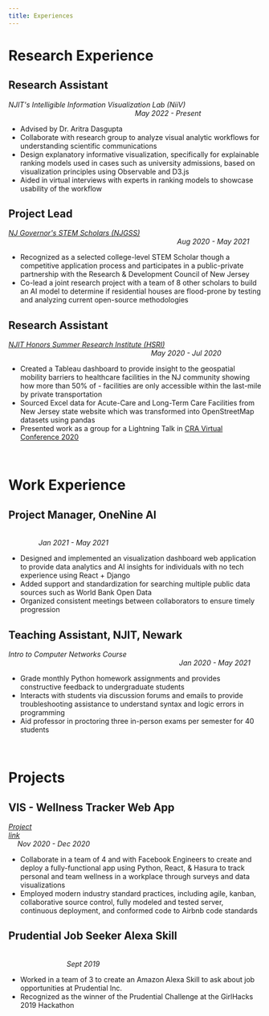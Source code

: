 ```yaml
---
title: Experiences
---
```


# Research Experience
## Research Assistant
*NJIT's Intelligible Information Visualization Lab (NiiV)* &emsp;&emsp;&emsp;&emsp;&emsp;&emsp;&emsp;&emsp;&emsp;&emsp;&emsp;&emsp;&emsp;&emsp;&emsp;&emsp;&emsp;&emsp;*May 2022 - Present*
- Advised by Dr. Aritra Dasgupta
- Collaborate with research group to analyze visual analytic workflows for understanding scientific communications
- Design explanatory informative visualization, specifically for explainable ranking models used in cases such as university admissions, based on visualization principles using Observable and D3.js
- Aided in virtual interviews with experts in ranking models to showcase usability of the workflow

## Project Lead 
[*NJ Governor's STEM Scholars (NJGSS)*](https://www.govstemscholars.com/scholars) &emsp;&emsp;&emsp;&emsp;&emsp;&emsp;&emsp;&emsp;&emsp;&emsp;&emsp;&emsp;&emsp;&emsp;&emsp;&emsp;&emsp;&emsp;&emsp;&emsp;&emsp;&emsp;&emsp;&emsp;*Aug 2020 - May 2021*
- Recognized as a selected college-level STEM Scholar though a competitive application process and participates in a public-private partnership with the Research & Development Council of New Jersey
- Co-lead a joint research project with a team of 8 other scholars to build an AI model to determine if residential houses are flood-prone by testing and analyzing current open-source methodologies

## Research Assistant
[*NJIT Honors Summer Research Institute (HSRI)*](https://github.com/vkoli/healthcare_mobility_access) &emsp;&emsp;&emsp;&emsp;&emsp;&emsp;&emsp;&emsp;&emsp;&emsp;&emsp;&emsp;&emsp;&emsp;&emsp;&emsp;&emsp;&emsp;&emsp;&emsp; *May 2020 - Jul 2020*
- Created a Tableau dashboard to provide insight to the geospatial mobility barriers to healthcare facilities in the NJ community showing how more than 50% of - facilities are only accessible within the last-mile by private transportation
- Sourced Excel data for Acute-Care and Long-Term Care Facilities from New Jersey state website which was transformed into OpenStreetMap datasets using pandas
- Presented work as a group for a Lightning Talk in [CRA Virtual Conference 2020](https://cra.org/events/cra-virtual-conference-2020/)

<br /> 

# Work Experience
## Project Manager, OneNine AI 
&emsp;&emsp;&emsp;&emsp;&emsp;&emsp;&emsp;&emsp;&emsp;&emsp;&emsp;&emsp;&emsp;&emsp;&emsp;&emsp;&emsp;&emsp;&emsp;&emsp;&emsp;&emsp;&emsp;&emsp;&emsp;&emsp;&emsp;&emsp;&emsp;&emsp;&emsp;&emsp;&emsp;&emsp;&emsp;&emsp;&emsp;&emsp;&emsp;&emsp; *Jan 2021 - May 2021*
- Designed and implemented an visualization dashboard web application to provide data analytics and AI insights for individuals with no tech experience using React + Django 
- Added support and standardization for searching multiple public data sources such as World Bank Open Data
- Organized consistent meetings between collaborators to ensure timely progression


## Teaching Assistant, NJIT, Newark
*Intro to Computer Networks Course*	 &emsp;&emsp;&emsp;&emsp;&emsp;&emsp;&emsp;&emsp;&emsp;&emsp;&emsp;&emsp;&emsp;&emsp;&emsp;&emsp;&emsp;&emsp;&emsp;&emsp;&emsp;&emsp;&emsp;&emsp; *Jan 2020 - May 2021*
- Grade monthly Python homework assignments and provides constructive feedback to undergraduate students
- Interacts with students via discussion forums and emails to provide troubleshooting assistance to understand syntax and logic errors in programming
- Aid professor in proctoring three in-person exams per semester for 40 students
  
<br /> 

# Projects
## VIS - Wellness Tracker Web App
[*Project link*](https://github.com/VIS490/VIS-490-Sprint2)&emsp;&emsp;&emsp;&emsp;&emsp;&emsp;&emsp;&emsp;&emsp;&emsp;&emsp;&emsp;&emsp;&emsp;&emsp;&emsp;&emsp;&emsp;&emsp;&emsp;&emsp;&emsp;&emsp;&emsp;&emsp;&emsp;&emsp;&emsp;&emsp;&emsp;&emsp;&emsp;&emsp;&emsp;&emsp; *Nov 2020 - Dec 2020*
- Collaborate in a team of 4 and with Facebook Engineers to create and deploy a fully-functional app using Python, React, & Hasura to track personal and team wellness in a workplace through surveys and data visualizations
- Employed modern industry standard practices, including agile, kanban, collaborative source control, fully modeled and tested server, continuous deployment, and conformed code to Airbnb code standards

## Prudential Job Seeker Alexa Skill						           	             	 
&emsp;&emsp;&emsp;&emsp;&emsp;&emsp;&emsp;&emsp;&emsp;&emsp;&emsp;&emsp;&emsp;&emsp;&emsp;&emsp;&emsp;&emsp;&emsp;&emsp;&emsp;&emsp;&emsp;&emsp;&emsp;&emsp;&emsp;&emsp;&emsp;&emsp;&emsp;&emsp;&emsp;&emsp;&emsp;&emsp;&emsp;&emsp;&emsp;&emsp;&emsp;&emsp;&emsp;&emsp; *Sept 2019*
- Worked in a team of 3 to create an Amazon Alexa Skill to ask about job opportunities at Prudential Inc.
- Recognized as the winner of the Prudential Challenge at the GirlHacks 2019 Hackathon

  
<br />   

